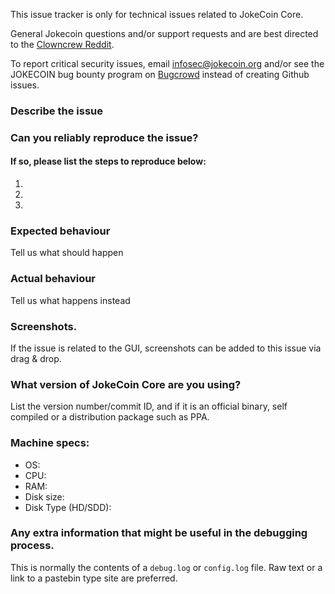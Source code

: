 <!--- Remove sections that do not apply -->

This issue tracker is only for technical issues related to JokeCoin Core.

General Jokecoin questions and/or support requests and are best directed to the [Clowncrew Reddit](https://www.reddit.com/r/clowncrew/).

To report critical security issues, email infosec@jokecoin.org and/or see the JOKECOIN bug bounty program on [Bugcrowd](https://bugcrowd.com/jokecoindigitalcash) instead of creating Github issues.

### Describe the issue

### Can you reliably reproduce the issue?
#### If so, please list the steps to reproduce below:
1.
2.
3.

### Expected behaviour
Tell us what should happen

### Actual behaviour
Tell us what happens instead

### Screenshots.
If the issue is related to the GUI, screenshots can be added to this issue via drag & drop.

### What version of JokeCoin Core are you using?
List the version number/commit ID, and if it is an official binary, self compiled or a distribution package such as PPA.

### Machine specs:
- OS:
- CPU:
- RAM:
- Disk size:
- Disk Type (HD/SDD):

### Any extra information that might be useful in the debugging process.
This is normally the contents of a `debug.log` or `config.log` file. Raw text or a link to a pastebin type site are preferred.
